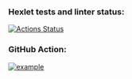 ### Hexlet tests and linter status:
[![Actions Status](https://github.com/dofalami/frontend-project-46/workflows/hexlet-check/badge.svg)](https://github.com/dofalami/frontend-project-46/actions)

### GitHub Action:
[![example](https://github.com/dofalami/frontend-project-46/actions/workflows/github-actions.yml/badge.svg)](https://github.com/dofalami/frontend-project-46/actions)

